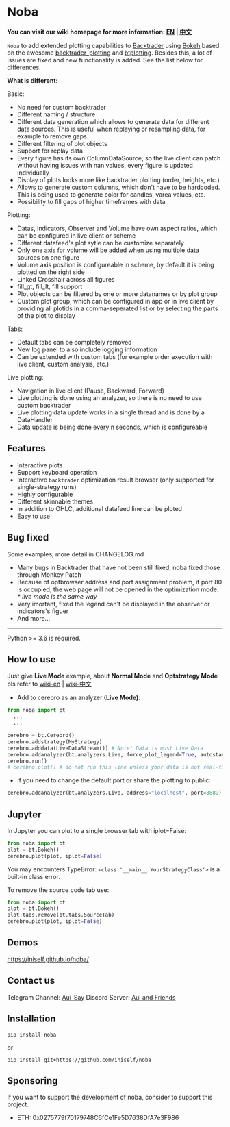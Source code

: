 # Noba 

**You can visit our wiki homepage for more information: [EN](https://github.com/iniself/noba/wiki) | [中文](https://github.com/iniself/noba/wiki/wiki-zh)**

`Noba` to add extended plotting capabilities to [Backtrader](https://www.backtrader.com/) using [Bokeh](https://bokeh.org/) based on the awesome [backtrader_plotting](https://github.com/verybadsoldier/backtrader_plotting) and [btplotting](https://github.com/happydasch/btplotting). Besides this, a lot of issues are fixed and new functionality is added. See the list below for differences.

**What is different:**

Basic:

* No need for custom backtrader
* Different naming / structure
* Different data generation which allows to generate data for different data sources.
  This is useful when replaying or resampling data, for example to remove gaps.
* Different filtering of plot objects
* Support for replay data
* Every figure has its own ColumnDataSource, so the live client can patch without
  having issues with nan values, every figure is updated individually
* Display of plots looks more like backtrader plotting (order, heights, etc.)
* Allows to generate custom columns, which don't have to be hardcoded. This is being used to generate
  color for candles, varea values, etc.
* Possibility to fill gaps of higher timeframes with data

Plotting:

* Datas, Indicators, Observer and Volume have own aspect ratios, which can be configured in live client
  or scheme
* Different datafeed's plot sytle can be customize separately
* Only one axis for volume will be added when using multiple data sources on one figure
* Volume axis position is configureable in scheme, by default it is being plotted on the right side
* Linked Crosshair across all figures
* fill_gt, fill_lt, fill support
* Plot objects can be filtered by one or more datanames or by plot group
* Custom plot group, which can be configured in app or in live client by providing all
  plotids in a comma-seperated list or by selecting the parts of the plot to display

Tabs:

* Default tabs can be completely removed
* New log panel to also include logging information
* Can be extended with custom tabs (for example order execution with live client, custom analysis, etc.)

Live plotting:

* Navigation in live client (Pause, Backward, Forward)
* Live plotting is done using an analyzer, so there is no need to use custom backtrader
* Live plotting data update works in a single thread and is done by a DataHandler
* Data update is being done every n seconds, which is configureable

## Features

* Interactive plots
* Support keyboard operation
* Interactive `backtrader` optimization result browser (only supported for single-strategy runs)
* Highly configurable
* Different skinnable themes
* In addition to OHLC, additional datafeed line can be ploted
* Easy to use

## Bug fixed

Some examples, more detail in CHANGELOG.md
 
* Many bugs in Backtrader that have not been still fixed, noba fixed those through Monkey Patch  
* Because of optbrowser address and port assignment problem, if port 80 is occupied, the web page will not be opened in the optimization mode. *\* live mode is the same way*
* Very imortant, fixed the legend can't be displayed in the observer or indicators's figuer
* And more...



***

Python >= 3.6 is required.


## How to use
Just give **Live Mode** example, about **Normal Mode** and **Optstrategy Mode** pls refer to [wiki-en](https://github.com/iniself/noba/wiki) | [wiki-中文](https://github.com/iniself/noba/wiki/wiki-zh)
* Add to cerebro as an analyzer **(Live Mode)**:
```python
from noba import bt
  ...
  ...

cerebro = bt.Cerebro()
cerebro.addstrategy(MyStrategy)
cerebro.adddata(LiveDataStream()) # Note! Data is must Live Data
cerebro.addanalyzer(bt.analyzers.Live, force_plot_legend=True, autostart=True)
cerebro.run()
# cerebro.plot() # do not run this line unless your data is not real-time
```

* If you need to change the default port or share the plotting to public:

```python
cerebro.addanalyzer(bt.analyzers.Live, address="localhost", port=8889)
```

## Jupyter

In Jupyter you can plut to a single browser tab with iplot=False:

```python
from noba import bt
plot = bt.Bokeh()
cerebro.plot(plot, iplot=False)
```

You may encounters TypeError: `<class '__main__.YourStrategyClass'>` is a built-in class error.

To remove the source code tab use:

```python
from noba import bt
plot = bt.Bokeh()
plot.tabs.remove(bt.tabs.SourceTab)
cerebro.plot(plot, iplot=False)
```

## Demos

<https://iniself.github.io/noba/>

## Contact us
Telegram Channel: [Aui_Say](https://t.me/aui_say)
Discord Server: [Aui and Friends](https://discord.gg/dhp8uzKSfR)

## Installation

`pip install noba`

or

`pip install git+https://github.com/iniself/noba`

## Sponsoring

If you want to support the development of noba, consider to support this project.

* ETH: 0x0275779f70179748C6fCe1Fe5D7638DfA7e3F986

